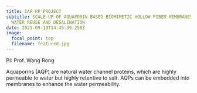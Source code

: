 ```yaml
---
title: IAF-PP PROJECT
subtitle: SCALE‐UP OF AQUAPORIN BASED BIOMIMETIC HOLLOW FIBER MEMBRANES FOR
  WATER REUSE AND DESALINATION
date: 2021-09-10T14:45:39.258Z
image:
  focal_point: top
  filename: featured.jpg
---
```

<!--StartFragment-->

PI: Prof. Wang Rong

Aquaporins (AQP) are natural water channel proteins, which are highly permeable to water but highly retentive to salt. AQPs can be embedded into membranes to enhance the water permeability.


<!--EndFragment-->

